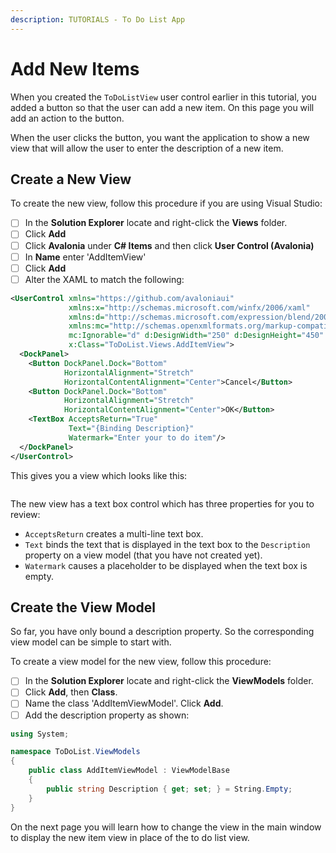 ```yaml
---
description: TUTORIALS - To Do List App
---
```


# Add New Items

When you created the `ToDoListView` user control earlier in this tutorial, you added a button so that the user can add a new item. On this page you will add an action to the button.&#x20;

When the user clicks the button, you want the application to show a new view that will allow the user to enter the description of a new item.

## Create a New View <a href="#create-the-view" id="create-the-view"></a>

To create the new view, follow this procedure if you are using Visual Studio:

* [ ] In the **Solution Explorer** locate and right-click the **Views** folder.&#x20;
* [ ] Click **Add**
* [ ] Click **Avalonia** under **C# Items** and then click **User Control (Avalonia)**
* [ ] In **Name** enter 'AddItemView'&#x20;
* [ ] Click **Add**&#x20;
* [ ] Alter the XAML to match the following:

```xml
<UserControl xmlns="https://github.com/avaloniaui"
             xmlns:x="http://schemas.microsoft.com/winfx/2006/xaml"
             xmlns:d="http://schemas.microsoft.com/expression/blend/2008"
             xmlns:mc="http://schemas.openxmlformats.org/markup-compatibility/2006"
             mc:Ignorable="d" d:DesignWidth="250" d:DesignHeight="450"
             x:Class="ToDoList.Views.AddItemView">
  <DockPanel>
    <Button DockPanel.Dock="Bottom" 
            HorizontalAlignment="Stretch"
            HorizontalContentAlignment="Center">Cancel</Button>
    <Button DockPanel.Dock="Bottom" 
            HorizontalAlignment="Stretch"
            HorizontalContentAlignment="Center">OK</Button>
    <TextBox AcceptsReturn="True"
             Text="{Binding Description}"
             Watermark="Enter your to do item"/>
  </DockPanel>
</UserControl>
```

This gives you a view which looks like this:

<div style={{textAlign: 'center'}}>
  <img src="../../.gitbook/assets/image (44).png" alt=""/>
</div>

The new view has a text box control which has three properties for you to review:

* `AcceptsReturn` creates a multi-line text box.
* `Text` binds the text that is displayed in the text box to the `Description` property on a view model (that you have not created yet).
* `Watermark` causes a placeholder to be displayed when the text box is empty.

## Create the View Model <a href="#create-the-view-model" id="create-the-view-model"></a>

So far, you have only bound a description property. So the corresponding view model can be simple to start with.

To create a view model for the new view, follow this procedure:

* [ ] In the **Solution Explorer** locate and right-click the **ViewModels** folder.&#x20;
* [ ] Click **Add**, then **Class**.&#x20;
* [ ] Name the class 'AddItemViewModel'. Click **Add**.
* [ ] Add the description property as shown:

```csharp
using System;

namespace ToDoList.ViewModels
{
    public class AddItemViewModel : ViewModelBase
    {
        public string Description { get; set; } = String.Empty;
    }
}
```

On the next page you will learn how to change the view in the main window to display the new item view in place of the to do list view.
